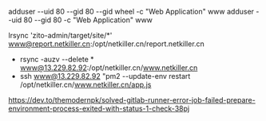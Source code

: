 adduser --uid 80 --gid 80 --gid wheel -c "Web Application" www
adduser --uid 80 --gid 80 -c "Web Application" www


lrsync 'zito-admin/target/site/*' www@report.netkiller.cn:/opt/netkiller.cn/report.netkiller.cn


- rsync -auzv --delete * www@13.229.82.92:/opt/netkiller.cn/www.netkiller.cn
- ssh www@13.229.82.92 "pm2 --update-env restart /opt/netkiller.cn/www.netkiller.cn/app.js


https://dev.to/themodernpk/solved-gitlab-runner-error-job-failed-prepare-environment-process-exited-with-status-1-check-38pj

